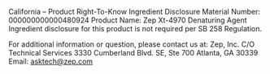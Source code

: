 
 
 
California – Product Right-To-Know Ingredient Disclosure 
Material Number: 000000000000480924 
Product Name: Zep Xt-4970 Denaturing Agent 
Ingredient disclosure for this product is not required per SB 258 Regulation. 
 
For additional information or question, please contact us at: 
Zep, Inc. 
C/O Technical Services 
3330 Cumberland Blvd. SE, Ste 700 
Atlanta, GA 30339 
Email: asktech@zep.com 
 
 
 
 
